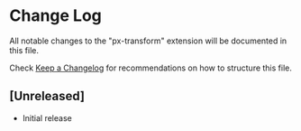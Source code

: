 # Change Log

All notable changes to the "px-transform" extension will be documented in this file.

Check [Keep a Changelog](http://keepachangelog.com/) for recommendations on how to structure this file.

## [Unreleased]

- Initial release